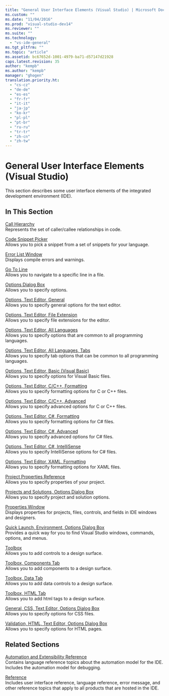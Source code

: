 ```yaml
---
title: "General User Interface Elements (Visual Studio) | Microsoft Docs"
ms.custom: ""
ms.date: "11/04/2016"
ms.prod: "visual-studio-dev14"
ms.reviewer: ""
ms.suite: ""
ms.technology: 
  - "vs-ide-general"
ms.tgt_pltfrm: ""
ms.topic: "article"
ms.assetid: bc67652d-1001-4979-ba71-d57147d21928
caps.latest.revision: 35
author: "kempb"
ms.author: "kempb"
manager: "ghogen"
translation.priority.ht: 
  - "cs-cz"
  - "de-de"
  - "es-es"
  - "fr-fr"
  - "it-it"
  - "ja-jp"
  - "ko-kr"
  - "pl-pl"
  - "pt-br"
  - "ru-ru"
  - "tr-tr"
  - "zh-cn"
  - "zh-tw"
---
```

# General User Interface Elements (Visual Studio)
This section describes some user interface elements of the integrated development environment (IDE).  
  
## In This Section  
 [Call Hierarchy](../../ide/reference/call-hierarchy.md)  
 Represents the set of caller/callee relationships in code.  
  
 [Code Snippet Picker](../../ide/reference/code-snippet-picker.md)  
 Allows you to pick a snippet from a set of snippets for your language.  
  
 [Error List Window](../../ide/reference/error-list-window.md)  
 Displays compile errors and warnings.  
  
 [Go To Line](../../ide/reference/go-to-line.md)  
 Allows you to navigate to a specific line in a file.  
  
 [Options Dialog Box](../../ide/reference/options-dialog-box-visual-studio.md)  
 Allows you to specify options.  
  
 [Options, Text Editor, General](../../ide/reference/options-text-editor-general.md)  
 Allows you to specify general options for the text editor.  
  
 [Options, Text Editor, File Extension](../../ide/reference/options-text-editor-file-extension.md)  
 Allows you to specify file extensions for the editor.  
  
 [Options, Text Editor, All Languages](../../ide/reference/options-text-editor-all-languages.md)  
 Allows you to specify options that are common to all programming languages.  
  
 [Options, Text Editor, All Languages, Tabs](../../ide/reference/options-text-editor-all-languages-tabs.md)  
 Allows you to specify tab options that can be common to all programming languages.  
  
 [Options, Text Editor, Basic (Visual Basic)](../../ide/reference/options-text-editor-basic-visual-basic.md)  
 Allows you to specify options for Visual Basic files.  
  
 [Options, Text Editor, C/C++, Formatting](../../ide/reference/options-text-editor-c-cpp-formatting.md)  
 Allows you to specify formatting options for C or C++ files.  
  
 [Options, Text Editor, C/C++, Advanced](../../ide/reference/options-text-editor-c-cpp-advanced.md)  
 Allows you to specify advanced options for C or C++ files.  
  
 [Options, Text Editor, C#, Formatting](../../ide/reference/options-text-editor-csharp-formatting.md)  
 Allows you to specify formatting options for C# files.  
  
 [Options, Text Editor, C#, Advanced](../../ide/reference/options-text-editor-csharp-advanced.md)  
 Allows you to specify advanced options for C# files.  
  
 [Options, Text Editor, C#, IntelliSense](../../ide/reference/options-text-editor-csharp-intellisense.md)  
 Allows you to specify IntelliSense options for C# files.  
  
 [Options, Text Editor, XAML, Formatting](../../ide/reference/options-text-editor-xaml-formatting.md)  
 Allows you to specify formatting options for XAML files.  
  
 [Project Properties Reference](../../ide/reference/project-properties-reference.md)  
 Allows you to specify properties of your project.  
  
 [Projects and Solutions, Options Dialog Box](../../ide/reference/projects-and-solutions-options-dialog-box.md)  
 Allows you to specify project and solution options.  
  
 [Properties Window](../../ide/reference/properties-window.md)  
 Displays properties for projects, files, controls, and fields in IDE windows and designers.  
  
 [Quick Launch, Environment, Options Dialog Box](../../ide/reference/quick-launch-environment-options-dialog-box.md)  
 Provides a quick way for you to find Visual Studio windows, commands, options, and menus.  
  
 [Toolbox](../../ide/reference/toolbox.md)  
 Allows you to add controls to a design surface.  
  
 [Toolbox, Components Tab](../../ide/reference/toolbox-components-tab.md)  
 Allows you to add components to a design surface.  
  
 [Toolbox, Data Tab](../../ide/reference/toolbox-data-tab.md)  
 Allows you to add data controls to a design surface.  
  
 [Toolbox, HTML Tab](../../ide/reference/toolbox-html-tab.md)  
 Allows you to add html tags to a design surface.  
  
 [General, CSS, Text Editor, Options Dialog Box](http://msdn.microsoft.com/en-us/Library/b33a7617-e69d-4a11-938e-2e218a34a10c)  
 Allows you to specify options for CSS files.  
  
 [Validation, HTML, Text Editor, Options Dialog Box](http://msdn.microsoft.com/en-us/Library/9c24ecfe-263e-4bf1-88de-d01be3992863)  
 Allows you to specify options for HTML pages.  
  
## Related Sections  
 [Automation and Extensibility Reference](http://msdn.microsoft.com/en-us/Library/93112562-db21-4188-9383-ed19ad79bddf)  
 Contains language reference topics about the automation model for the IDE. Includes the automation model for debugging.  
  
 [Reference](../../ide/reference/visual-studio-reference.md)  
 Includes user interface reference, language reference, error message, and other reference topics that apply to all products that are hosted in the IDE.
